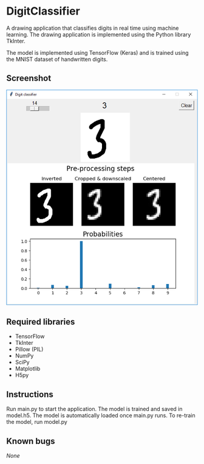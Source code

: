 # DigitClassifier
A drawing application that classifies digits in real time using machine learning.
The drawing application is implemented using the Python library TkInter.

The model is implemented using TensorFlow (Keras) and is trained using the MNIST dataset of handwritten digits.

## Screenshot
![Screenshot](/Screenshot.PNG?raw=true "Screenshot")

## Required libraries
* TensorFlow
* TkInter
* Pillow (PIL)
* NumPy
* SciPy
* Matplotlib
* H5py

## Instructions
Run main.py to start the application.
The model is trained and saved in model.h5. The model is automatically loaded once main.py runs.
To re-train the model, run model.py

## Known bugs
*None*
